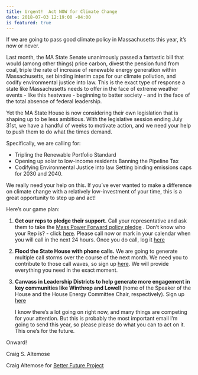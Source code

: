 ```yaml
---
title: Urgent!  Act NOW for Climate Change
date: 2018-07-03 12:19:00 -04:00
is featured: true
---
```


If we are going to pass good climate policy in Massachusetts this year, it’s now or never.

Last month, the MA State Senate unanimously passed a fantastic bill that would (among other things) price carbon, divest the pension fund from coal, triple the rate of increase of renewable energy generation within Massachusetts, set binding interim caps for our climate pollution, and codify environmental justice into law. This is the exact type of response a state like Massachusetts needs to offer in the face of extreme weather events - like this heatwave - beginning to batter society - and in the face of the total absence of federal leadership.

Yet the MA State House is now considering their own legislation that is shaping up to be less ambitious. With the legislative session ending July 31st, we have a handful of weeks to motivate action, and we need your help to push them to do what the times demand.

Specifically, we are calling for:

* Tripling the Renewable Portfolio Standard
* Opening up solar to low-income residents
Banning the Pipeline Tax
* Codifying Environmental Justice into law
Setting binding emissions caps for 2030 and 2040.

We really need your help on this. If you’ve ever wanted to make a difference on climate change with a relatively low-investment of your time, this is a great opportunity to step up and act!

Here’s our game plan:

1. **Get our reps to pledge their support.**  Call your representative and ask them to take the [Mass Power Forward policy pledge](https://docs.google.com/document/d/1bO-T5dVo3LPvL7Z8m1qjaYyJ4hqPZ2gJb1bsEZ4ezko/edit) .  Don’t know who your Rep is? - click [here](http://www.sec.state.ma.us/WhereDoIVoteMA/bal/MyElectionInfo.aspx). Please call now or mark in your calendar when you will call in the next 24 hours. Once you do call, log it [here](https://docs.google.com/forms/d/e/1FAIpQLSctbnRRqWqCpBtinJsb1QxgFnx4uRoeyY9-v2HRV4kbl3WBQA/viewform)

2. **Flood the State House with phone calls.** We are going to generate multiple call storms over the course of the next month. We need you to contribute to those call waves, so sign up [here](https://docs.google.com/forms/d/1-zSFePzDOJH2KHHoYSxxnXyMdKDoUM9pfP15prcvU5c/viewform?edit_requested=true). We will provide everything you need in the exact moment.

3. **Canvass in Leadership Districts to help generate more engagement in key communities like Winthrop and Lowell** (home of the Speaker of the House and the House Energy Committee Chair, respectively). Sign up [here](https://docs.google.com/forms/d/e/1FAIpQLSdYNSxyJ36HkQxYmybrQkRIRtOlO6ZrhCPOZ8bIj7ISQKZRnQ/viewform)

   I know there’s a lot going on right now, and many things are competing for your attention. But this is probably the most important email I’m going to send this year, so please please do what you can to act on it. This one’s for the future.

Onward!

Craig S. Altemose

Craig Altemose for [Better Future Project](http://www.betterfutureproject.org/)
